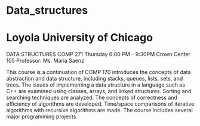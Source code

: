 Data_structures
==============================
Loyola University of Chicago
==============================
DATA STRUCTURES
COMP 271
Thursday 6:00 PM - 9:30PM
Crown Center 105
Professor: Ms. Maria Saenz

This course is a continuation of COMP 170 introduces the concepts of data abstraction and data structure, 
including stacks, queues, lists, sets, and trees. The issues of implementing a data structure in a language such as C++ 
are examined using classes, arrays, and linked structures. Sorting and searching techniques are analyzed. 
The concepts of correctness and efficiency of algorithms are developed. Time/space comparisons of iterative algorithms 
with recursive algorithms are made. The course includes several major programming projects.

